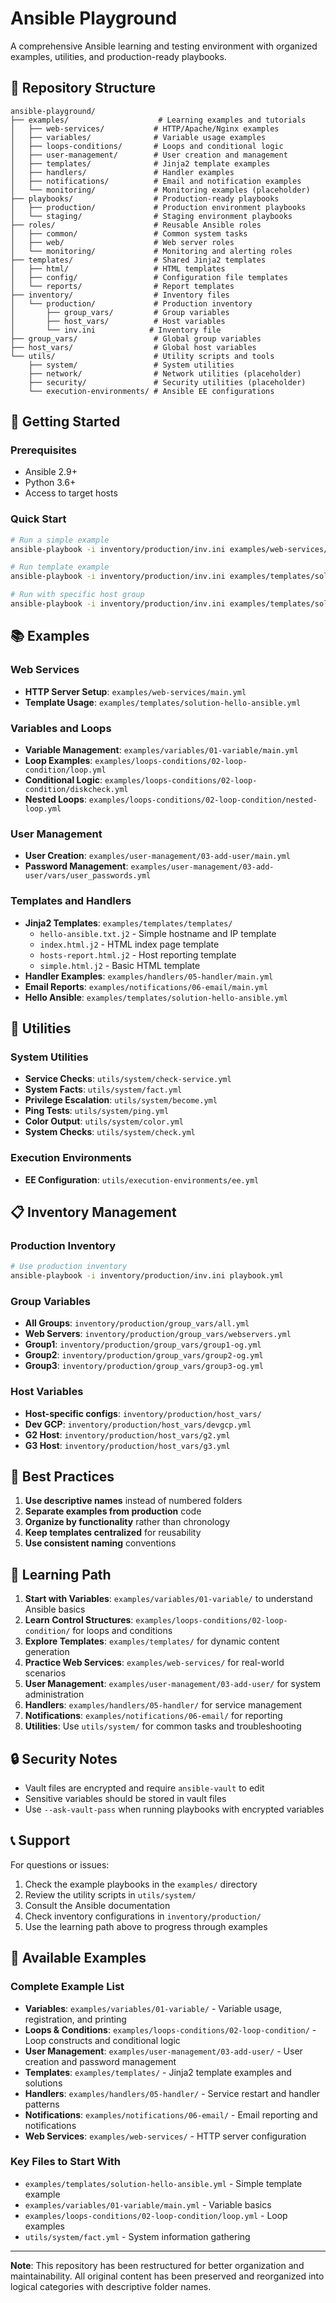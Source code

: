 # Ansible Playground

A comprehensive Ansible learning and testing environment with organized examples, utilities, and production-ready playbooks.

## 📁 Repository Structure

```
ansible-playground/
├── examples/                    # Learning examples and tutorials
│   ├── web-services/           # HTTP/Apache/Nginx examples
│   ├── variables/              # Variable usage examples
│   ├── loops-conditions/       # Loops and conditional logic
│   ├── user-management/        # User creation and management
│   ├── templates/              # Jinja2 template examples
│   ├── handlers/               # Handler examples
│   ├── notifications/          # Email and notification examples
│   └── monitoring/             # Monitoring examples (placeholder)
├── playbooks/                  # Production-ready playbooks
│   ├── production/             # Production environment playbooks
│   └── staging/                # Staging environment playbooks
├── roles/                      # Reusable Ansible roles
│   ├── common/                 # Common system tasks
│   ├── web/                    # Web server roles
│   └── monitoring/             # Monitoring and alerting roles
├── templates/                  # Shared Jinja2 templates
│   ├── html/                   # HTML templates
│   ├── config/                 # Configuration file templates
│   └── reports/                # Report templates
├── inventory/                  # Inventory files
│   └── production/             # Production inventory
│       ├── group_vars/         # Group variables
│       ├── host_vars/          # Host variables
│       └── inv.ini            # Inventory file
├── group_vars/                 # Global group variables
├── host_vars/                  # Global host variables
└── utils/                      # Utility scripts and tools
    ├── system/                 # System utilities
    ├── network/                # Network utilities (placeholder)
    ├── security/               # Security utilities (placeholder)
    └── execution-environments/ # Ansible EE configurations
```

## 🚀 Getting Started

### Prerequisites
- Ansible 2.9+
- Python 3.6+
- Access to target hosts

### Quick Start
```bash
# Run a simple example
ansible-playbook -i inventory/production/inv.ini examples/web-services/main.yml

# Run template example
ansible-playbook -i inventory/production/inv.ini examples/templates/solution-hello-ansible.yml

# Run with specific host group
ansible-playbook -i inventory/production/inv.ini examples/templates/solution-hello-ansible.yml --limit webservers
```

## 📚 Examples

### Web Services
- **HTTP Server Setup**: `examples/web-services/main.yml`
- **Template Usage**: `examples/templates/solution-hello-ansible.yml`

### Variables and Loops
- **Variable Management**: `examples/variables/01-variable/main.yml`
- **Loop Examples**: `examples/loops-conditions/02-loop-condition/loop.yml`
- **Conditional Logic**: `examples/loops-conditions/02-loop-condition/diskcheck.yml`
- **Nested Loops**: `examples/loops-conditions/02-loop-condition/nested-loop.yml`

### User Management
- **User Creation**: `examples/user-management/03-add-user/main.yml`
- **Password Management**: `examples/user-management/03-add-user/vars/user_passwords.yml`

### Templates and Handlers
- **Jinja2 Templates**: `examples/templates/templates/`
  - `hello-ansible.txt.j2` - Simple hostname and IP template
  - `index.html.j2` - HTML index page template
  - `hosts-report.html.j2` - Host reporting template
  - `simple.html.j2` - Basic HTML template
- **Handler Examples**: `examples/handlers/05-handler/main.yml`
- **Email Reports**: `examples/notifications/06-email/main.yml`
- **Hello Ansible**: `examples/templates/solution-hello-ansible.yml`

## 🔧 Utilities

### System Utilities
- **Service Checks**: `utils/system/check-service.yml`
- **System Facts**: `utils/system/fact.yml`
- **Privilege Escalation**: `utils/system/become.yml`
- **Ping Tests**: `utils/system/ping.yml`
- **Color Output**: `utils/system/color.yml`
- **System Checks**: `utils/system/check.yml`

### Execution Environments
- **EE Configuration**: `utils/execution-environments/ee.yml`

## 📋 Inventory Management

### Production Inventory
```bash
# Use production inventory
ansible-playbook -i inventory/production/inv.ini playbook.yml
```

### Group Variables
- **All Groups**: `inventory/production/group_vars/all.yml`
- **Web Servers**: `inventory/production/group_vars/webservers.yml`
- **Group1**: `inventory/production/group_vars/group1-og.yml`
- **Group2**: `inventory/production/group_vars/group2-og.yml`
- **Group3**: `inventory/production/group_vars/group3-og.yml`

### Host Variables
- **Host-specific configs**: `inventory/production/host_vars/`
- **Dev GCP**: `inventory/production/host_vars/devgcp.yml`
- **G2 Host**: `inventory/production/host_vars/g2.yml`
- **G3 Host**: `inventory/production/host_vars/g3.yml`

## 🎯 Best Practices

1. **Use descriptive names** instead of numbered folders
2. **Separate examples from production** code
3. **Organize by functionality** rather than chronology
4. **Keep templates centralized** for reusability
5. **Use consistent naming** conventions

## 📖 Learning Path

1. **Start with Variables**: `examples/variables/01-variable/` to understand Ansible basics
2. **Learn Control Structures**: `examples/loops-conditions/02-loop-condition/` for loops and conditions
3. **Explore Templates**: `examples/templates/` for dynamic content generation
4. **Practice Web Services**: `examples/web-services/` for real-world scenarios
5. **User Management**: `examples/user-management/03-add-user/` for system administration
6. **Handlers**: `examples/handlers/05-handler/` for service management
7. **Notifications**: `examples/notifications/06-email/` for reporting
8. **Utilities**: Use `utils/system/` for common tasks and troubleshooting

## 🔒 Security Notes

- Vault files are encrypted and require `ansible-vault` to edit
- Sensitive variables should be stored in vault files
- Use `--ask-vault-pass` when running playbooks with encrypted variables

## 📞 Support

For questions or issues:
1. Check the example playbooks in the `examples/` directory
2. Review the utility scripts in `utils/system/`
3. Consult the Ansible documentation
4. Check inventory configurations in `inventory/production/`
5. Use the learning path above to progress through examples

## 🎯 Available Examples

### Complete Example List
- **Variables**: `examples/variables/01-variable/` - Variable usage, registration, and printing
- **Loops & Conditions**: `examples/loops-conditions/02-loop-condition/` - Loop constructs and conditional logic
- **User Management**: `examples/user-management/03-add-user/` - User creation and password management
- **Templates**: `examples/templates/` - Jinja2 template examples and solutions
- **Handlers**: `examples/handlers/05-handler/` - Service restart and handler patterns
- **Notifications**: `examples/notifications/06-email/` - Email reporting and notifications
- **Web Services**: `examples/web-services/` - HTTP server configuration

### Key Files to Start With
- `examples/templates/solution-hello-ansible.yml` - Simple template example
- `examples/variables/01-variable/main.yml` - Variable basics
- `examples/loops-conditions/02-loop-condition/loop.yml` - Loop examples
- `utils/system/fact.yml` - System information gathering

---

**Note**: This repository has been restructured for better organization and maintainability. All original content has been preserved and reorganized into logical categories with descriptive folder names.